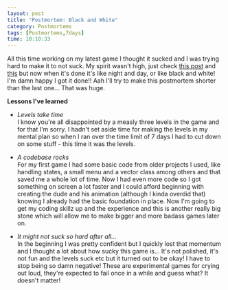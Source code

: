 ```yaml
---
layout: post
title: "Postmortem: Black and White"
category: Postmortems
tags: [Postmortems,7days]
time: 10:10:33
---
```

All this time working on my latest game I thought it sucked and I was trying hard to make it to not suck. My spirit wasn't high, just check [this post](/blog/Incomplete_game_coming_up/) and [this](/blog/Going_down/) but now when it's done it's like night and day, or like black and white! I'm damn happy I got it done!! Aah I'll try to make this postmortem shorter than the last one... That was huge.

**Lessons I've learned**

+   *Levels take time*  
    I know you're all disappointed by a measly three levels in the game and for that I'm sorry. I hadn't set aside time for making the levels in my mental plan so when I ran over the time limit of 7 days I had to cut down on some stuff - this time it was the levels.

+   *A codebase rocks*  
    For my first game I had some basic code from older projects I used, like handling states, a small menu and a vector class among others and that saved me a whole lot of time. Now I had even more code so I got something on screen a lot faster and I could afford beginning with creating the dude and his animation (although I kinda overdid that) knowing I already had the basic foundation in place. Now I'm going to get my coding skillz up and the experience and this is another really big stone which will allow me to make bigger and more badass games later on.

+   *It might not suck so hard after all...*  
    In the beginning I was pretty confident but I quickly lost that momentum and I thought a lot about how sucky this game is... It's not polished, it's not fun and the levels suck etc but it turned out to be okay! I have to stop being so damn negative! These are experimental games for crying out loud, they're expected to fail once in a while and guess what? It doesn't matter!

